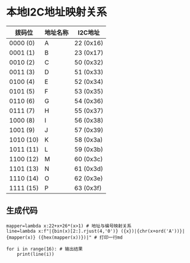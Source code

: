 # 本地I2C地址映射关系
|拨码位|地址名称|I2C地址|
|---|---|---|
|0000 (0)|A|22 (0x16)|
|0001 (1)|B|23 (0x17)|
|0010 (2)|C|50 (0x32)|
|0011 (3)|D|51 (0x33)|
|0100 (4)|E|52 (0x34)|
|0101 (5)|F|53 (0x35)|
|0110 (6)|G|54 (0x36)|
|0111 (7)|H|55 (0x37)|
|1000 (8)|I|56 (0x38)|
|1001 (9)|J|57 (0x39)|
|1010 (10)|K|58 (0x3a)|
|1011 (11)|L|59 (0x3b)|
|1100 (12)|M|60 (0x3c)|
|1101 (13)|N|61 (0x3d)|
|1110 (14)|O|62 (0x3e)|
|1111 (15)|P|63 (0x3f)|

## 生成代码
```
mapper=lambda x:22+x+26*(x>1) # 地址与编号映射关系
line=lambda x:f"|{bin(x)[2:].rjust(4,'0')} ({x})|{chr(x+ord('A'))}|{mapper(x)} ({hex(mapper(x))})|" # 打印一行md

for i in range(16): # 输出结果
    print(line(i))
```